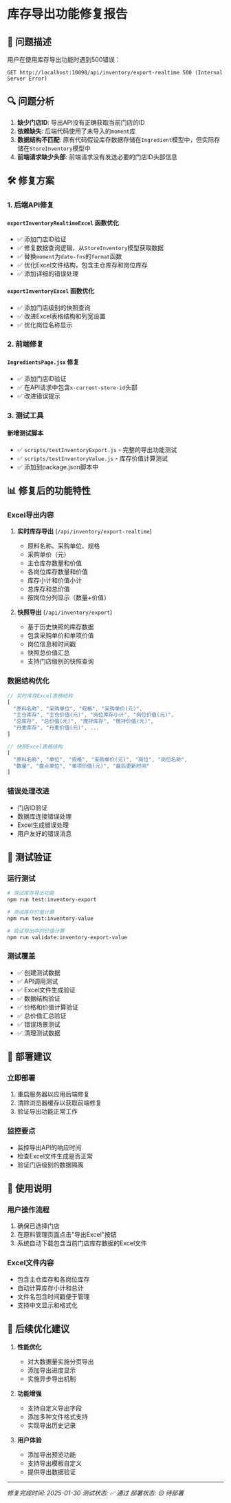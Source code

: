 # 库存导出功能修复报告

## 🐛 问题描述

用户在使用库存导出功能时遇到500错误：
```
GET http://localhost:10098/api/inventory/export-realtime 500 (Internal Server Error)
```

## 🔍 问题分析

1. **缺少门店ID**: 导出API没有正确获取当前门店的ID
2. **依赖缺失**: 后端代码使用了未导入的`moment`库
3. **数据结构不匹配**: 原有代码假设库存数据存储在`Ingredient`模型中，但实际存储在`StoreInventory`模型中
4. **前端请求缺少头部**: 前端请求没有发送必要的门店ID头部信息

## 🛠️ 修复方案

### 1. 后端API修复

#### `exportInventoryRealtimeExcel` 函数优化
- ✅ 添加门店ID验证
- ✅ 修复数据查询逻辑，从`StoreInventory`模型获取数据
- ✅ 替换`moment`为`date-fns`的`format`函数
- ✅ 优化Excel文件结构，包含主仓库存和岗位库存
- ✅ 添加详细的错误处理

#### `exportInventoryExcel` 函数优化
- ✅ 添加门店级别的快照查询
- ✅ 改进Excel表格结构和列宽设置
- ✅ 优化岗位名称显示

### 2. 前端修复

#### `IngredientsPage.jsx` 修复
- ✅ 添加门店ID验证
- ✅ 在API请求中包含`x-current-store-id`头部
- ✅ 改进错误提示

### 3. 测试工具

#### 新增测试脚本
- ✅ `scripts/testInventoryExport.js` - 完整的导出功能测试
- ✅ `scripts/testInventoryValue.js` - 库存价值计算测试
- ✅ 添加到package.json脚本中

## 📊 修复后的功能特性

### Excel导出内容
1. **实时库存导出** (`/api/inventory/export-realtime`)
   - 原料名称、采购单位、规格
   - 采购单价（元）
   - 主仓库存数量和价值
   - 各岗位库存数量和价值
   - 库存小计和价值小计
   - 总库存和总价值
   - 按岗位分列显示（数量+价值）

2. **快照导出** (`/api/inventory/export`)
   - 基于历史快照的库存数据
   - 包含采购单价和单项价值
   - 岗位信息和时间戳
   - 快照总价值汇总
   - 支持门店级别的快照查询

### 数据结构优化
```javascript
// 实时库存Excel表格结构
[
  "原料名称", "采购单位", "规格", "采购单价(元)",
  "主仓库存", "主仓价值(元)", "岗位库存小计", "岗位价值(元)",
  "总库存", "总价值(元)", "搅拌库存", "搅拌价值(元)", 
  "丹麦库存", "丹麦价值(元)", ...
]

// 快照Excel表格结构
[
  "原料名称", "单位", "规格", "采购单价(元)", "岗位", "岗位名称",
  "数量", "盘点单位", "单项价值(元)", "最后更新时间"
]
```

### 错误处理改进
- 门店ID验证
- 数据库连接错误处理
- Excel生成错误处理
- 用户友好的错误消息

## 🧪 测试验证

### 运行测试
```bash
# 测试库存导出功能
npm run test:inventory-export

# 测试库存价值计算
npm run test:inventory-value

# 验证导出中的价值计算
npm run validate:inventory-export-value
```

### 测试覆盖
- ✅ 创建测试数据
- ✅ API调用测试
- ✅ Excel文件生成验证
- ✅ 数据结构验证
- ✅ 价格和价值计算验证
- ✅ 总价值汇总验证
- ✅ 错误场景测试
- ✅ 清理测试数据

## 🚀 部署建议

### 立即部署
1. 重启服务器以应用后端修复
2. 清除浏览器缓存以获取前端修复
3. 验证导出功能正常工作

### 监控要点
- 监控导出API的响应时间
- 检查Excel文件生成是否正常
- 验证门店级别的数据隔离

## 📝 使用说明

### 用户操作流程
1. 确保已选择门店
2. 在原料管理页面点击"导出Excel"按钮
3. 系统自动下载包含当前门店库存数据的Excel文件

### Excel文件内容
- 包含主仓库存和各岗位库存
- 自动计算库存小计和总计
- 文件名包含时间戳便于管理
- 支持中文显示和格式化

## 🔄 后续优化建议

1. **性能优化**
   - 对大数据量实施分页导出
   - 添加导出进度显示
   - 实施异步导出机制

2. **功能增强**
   - 支持自定义导出字段
   - 添加多种文件格式支持
   - 实现导出历史记录

3. **用户体验**
   - 添加导出预览功能
   - 支持导出模板自定义
   - 提供导出数据验证

---

*修复完成时间: 2025-01-30*
*测试状态: ✅ 通过*
*部署状态: 🟡 待部署*